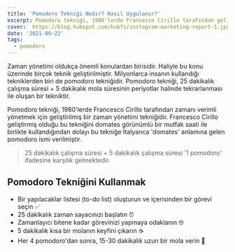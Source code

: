 ```yaml
---
title: 'Pomodoro Tekniği Nedir? Nasıl Uygulanır?'
excerpt: Pomodoro tekniği, 1980'lerde Francesco Cirillo tarafından geliştirilmiş bir zaman yönetimi tekniğidir
cover:  https://blog.hubspot.com/hubfs/instagram-marketing-report-1.jpg 
date: '2021-09-22'
tags:
  - pomodoro
---
```


Zaman yönetimi oldukça önemli konulardan birisidir. Haliyle bu konu üzerinde birçok teknik geliştirilmiştir. Milyonlarca insanın kullandığı tekniklerden biri de pomodoro tekniğidir. Pomodoro tekniği, 25 dakikalık çalışma süresi + 5 dakikalık mola süresinin periyotlar halinde tekrarlanması ile oluşan bir tekniktir. 

Pomodoro tekniği, 1980'lerde Francesco Cirillo tarafından zamanı verimli yönetmek için geliştirilmiş bir zaman yönetimi tekniğidir. Francesco Cirillo geliştirmiş olduğu bu tekniğini domates görünümlü bir mutfak saati ile birlikte kullandığından dolayı bu tekniğe İtalyanca 'domates' anlamına gelen pomodoro ismi verilmiştir.

> 25 dakikalık çalışma süresi + 5 dakikalık çalışma süresi '1 pomodoro' ifadesine karşılık gelmektedir.

## Pomodoro Tekniğini Kullanmak

* Bir yapılacaklar listesi (to-do list) oluşturun ve içerisinden bir görevi seçin ✅
* 25 dakikalık zaman sayacınızı başlatın ⏰
* Zamanlayıcı bitene kadar görevinizi yapmaya odaklanın 🤓
* 5 dakikalık kısa bir molanın keyfini çıkarın ☕️
* Her 4 pomodoro'dan sonra, 15-30 dakikalık uzun bir mola verin 🎉